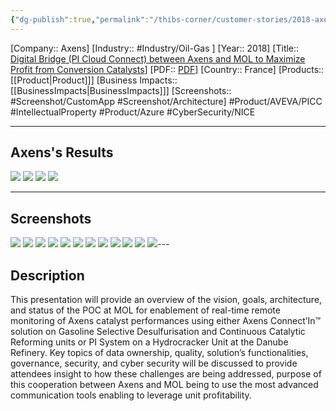 ```yaml
---
{"dg-publish":true,"permalink":"/thibs-corner/customer-stories/2018-axens-digital-bridge-pi-cloud-connect-between-axens-and-mol-to-maximize-profit-from-conversion-catalysts/"}
---
```


[Company:: Axens]
[Industry:: #Industry/Oil-Gas ]
[Year:: 2018]
[Title:: [Digital Bridge (PI Cloud Connect) between Axens and MOL to Maximize Profit from Conversion Catalysts](https://resources.osisoft.com/presentations/digital-bridge--pi-cloud-connectx-between-axens-and-mol-to-maximize-profit-from-conversion-catalysts/)]
[PDF:: [PDF](https://cdn.osisoft.com/osi/presentations/2018-uc-san-francisco/UC18NA-D2IT07-MOL-MHaragovics-Digital-Bridge-Axens-MOL-to-Maximize-Profit-Conversion-Catalysts.pdf)]
[Country:: France]
[Products:: [[Product\|Product]]]
[Business Impacts:: [[BusinessImpacts\|BusinessImpacts]]]
[Screenshots:: #Screenshot/CustomApp #Screenshot/Architecture]
#Product/AVEVA/PICC  #IntellectualProperty #Product/Azure #CyberSecurity/NICE  

---
## Axens's Results
![](https://i.imgur.com/l8zJCWw.png)
![](https://i.imgur.com/qRW0dfY.png)
![](https://i.imgur.com/Gzms06t.png)
![](https://i.imgur.com/M1tXf14.png)

---
## Screenshots
![](https://i.imgur.com/33ky5Kb.png)
![](https://i.imgur.com/8ujOGoj.png)
![](https://i.imgur.com/yPDhG1r.png)
![](https://i.imgur.com/z5fSob7.png)
![](https://i.imgur.com/eb58sNC.png)
![](https://i.imgur.com/SFnNjbB.png)
![](https://i.imgur.com/hlsbR4B.png)
![](https://i.imgur.com/rJO5bOy.png)
![](https://i.imgur.com/3Aaa4fl.png)
![](https://i.imgur.com/TIJrlDk.png)
![](https://i.imgur.com/NeTkQ2l.png)
![](https://i.imgur.com/O9uQsFa.png)---
## Description
This presentation will provide an overview of the vision, goals, architecture, and status of the POC at MOL for enablement of real-time remote monitoring of Axens catalyst performances using either Axens Connect’In™ solution on Gasoline Selective Desulfurisation and Continuous Catalytic Reforming units or PI System on a Hydrocracker Unit at the Danube Refinery. Key topics of data ownership, quality, solution’s functionalities, governance, security, and cyber security will be discussed to provide attendees insight to how these challenges are being addressed, purpose of this cooperation between Axens and MOL being to use the most advanced communication tools enabling to leverage unit profitability.